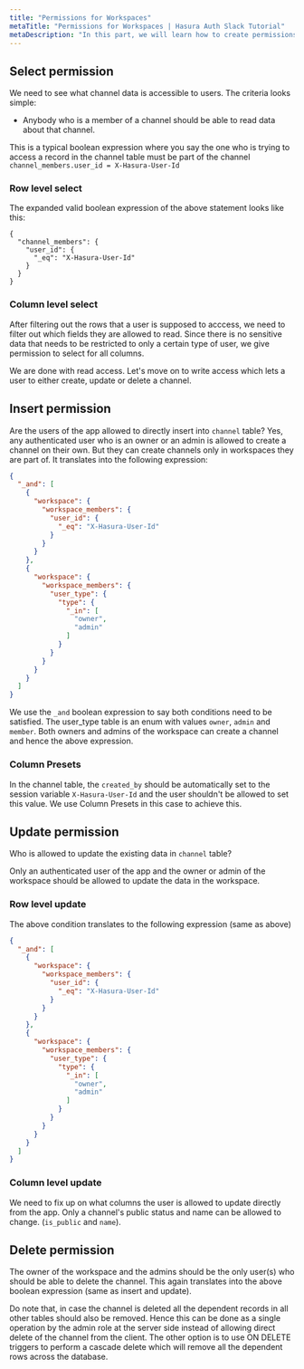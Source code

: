 ```yaml
---
title: "Permissions for Workspaces"
metaTitle: "Permissions for Workspaces | Hasura Auth Slack Tutorial"
metaDescription: "In this part, we will learn how to create permissions for workspaces of the app"
---
```


## Select permission

We need to see what channel data is accessible to users. The criteria looks simple:

- Anybody who is a member of a channel should be able to read data about that channel.

This is a typical boolean expression where you say the one who is trying to access a record in the channel table must be part of the channel `channel_members.user_id = X-Hasura-User-Id`

### Row level select

The expanded valid boolean expression of the above statement looks like this:

```
{
  "channel_members": {
    "user_id": {
      "_eq": "X-Hasura-User-Id"
    }
  }
}
```

### Column level select

After filtering out the rows that a user is supposed to acccess, we need to filter out which fields they are allowed to read. Since there is no sensitive data that needs to be restricted to only a certain type of user, we give permission to select for all columns.

We are done with read access. Let's move on to write access which lets a user to either create, update or delete a channel.

## Insert permission

Are the users of the app allowed to directly insert into `channel` table?
Yes, any authenticated user who is an owner or an admin is allowed to create a channel on their own. But they can create channels only in workspaces they are part of. It translates into the following expression:

```json
{
  "_and": [
    {
      "workspace": {
        "workspace_members": {
          "user_id": {
            "_eq": "X-Hasura-User-Id"
          }
        }
      }
    },
    {
      "workspace": {
        "workspace_members": {
          "user_type": {
            "type": {
              "_in": [
                "owner",
                "admin"
              ]
            }
          }
        }
      }
    }
  ]
}
```

We use the `_and` boolean expression to say both conditions need to be satisfied. The user_type table is an enum with values `owner`, `admin` and `member`. Both owners and admins of the workspace can create a channel and hence the above expression.

### Column Presets

In the channel table, the `created_by` should be automatically set to the session variable `X-Hasura-User-Id` and the user shouldn't be allowed to set this value. We use Column Presets in this case to achieve this.

## Update permission

Who is allowed to update the existing data in `channel` table?

Only an authenticated user of the app and the owner or admin of the workspace should be allowed to update the data in the workspace.

### Row level update

The above condition translates to the following expression (same as above)

```json
{
  "_and": [
    {
      "workspace": {
        "workspace_members": {
          "user_id": {
            "_eq": "X-Hasura-User-Id"
          }
        }
      }
    },
    {
      "workspace": {
        "workspace_members": {
          "user_type": {
            "type": {
              "_in": [
                "owner",
                "admin"
              ]
            }
          }
        }
      }
    }
  ]
}
```

### Column level update

We need to fix up on what columns the user is allowed to update directly from the app. Only a channel's public status and name can be allowed to change. (`is_public` and `name`).

## Delete permission

The owner of the workspace and the admins should be the only user(s) who should be able to delete the channel. This again translates into the above boolean expression (same as insert and update).

Do note that, in case the channel is deleted all the dependent records in all other tables should also be removed. Hence this can be done as a single operation by the admin role at the server side instead of allowing direct delete of the channel from the client. The other option is to use ON DELETE triggers to perform a cascade delete which will remove all the dependent rows across the database.
